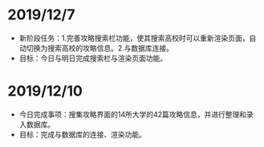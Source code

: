 # 2019/12/7
* 新阶段任务：1.完善攻略搜索栏功能，使其搜索高校时可以重新渲染页面，自动切换为搜索高校的攻略信息。2.与数据库连接。
* 目标：今日与明日完成搜索栏与渲染页面功能。

# 2019/12/10
* 今日完成事项：搜集攻略界面的14所大学的42篇攻略信息，并进行整理和录入数据库。
* 目标：完成与数据库的连接、渲染功能。
